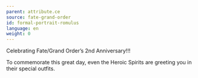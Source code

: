 ```yaml
---
parent: attribute.ce
source: fate-grand-order
id: formal-portrait-romulus
language: en
weight: 0
---
```


Celebrating Fate/Grand Order’s 2nd Anniversary!!!

To commemorate this great day, even the Heroic Spirits are greeting you in their special outfits.
